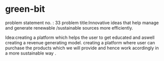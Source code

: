 # green-bit

problem statement no. : 33
problem title:Innovative ideas that help manage and generate renewable /sustainable sources more efficiently.

Idea:creating a platform which helps the user to get educated and aswell creating a revenue generating model. creating a platform where user can purchase the products 
which we will provide and hence work acordingly in a more sustainable way .
